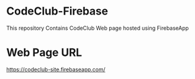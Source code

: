 # CodeClub-Firebase
This repository Contains CodeClub Web page hosted using FirebaseApp

# Web Page URL 
https://codeclub-site.firebaseapp.com/
